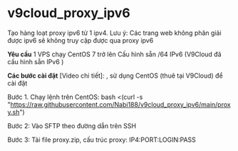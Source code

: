 # v9cloud_proxy_ipv6
Tạo hàng loạt proxy ipv6 từ 1 ipv4.
Lưu ý: Các trang web không phân giải được ipv6 sẽ không truy cập được qua proxy ipv6

**Yêu cầu**
1 VPS chạy CentOS 7 trở lên
Cấu hình sẵn /64 IPv6 (V9Cloud đã cấu hình sẵn IPv6 )

**Các bước cài đặt**
[Video chi tiết]: , sử dụng CentOS (thuê tại V9Cloud) để cài đặt

Bước 1. Chạy lệnh trên CentOS: bash <(curl -s "https://raw.githubusercontent.com/Nabi188/v9cloud_proxy_ipv6/main/proxy.sh")

Bước 2: Vào SFTP theo đường dẫn trên SSH

Bước 3: Tải file proxy.zip, cấu trúc proxy: IP4:PORT:LOGIN:PASS
